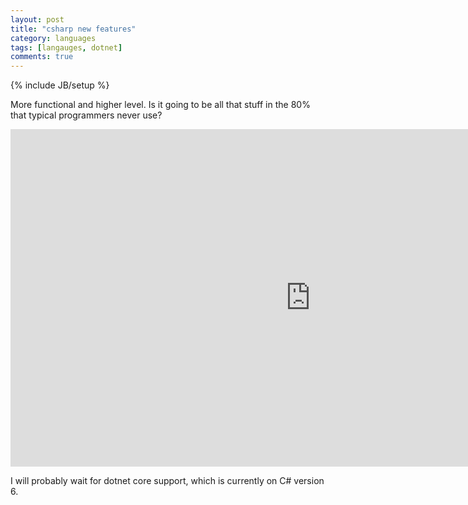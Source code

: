 ```yaml
---
layout: post
title: "csharp new features"
category: languages
tags: [langauges, dotnet]
comments: true
---
```

{% include JB/setup %}

More functional and higher level.  Is it going to be all that stuff in the 80% that typical programmers never use?
  
<iframe src="https://channel9.msdn.com/Events/Connect/2016/105/player" width="960" height="540" allowFullScreen frameBorder="0"></iframe>
  
I will probably wait for dotnet core support, which is currently on C# version 6.  
  

